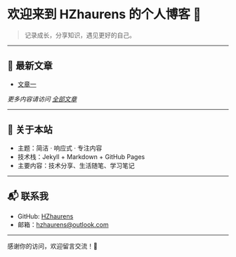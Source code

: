 # 欢迎来到 HZhaurens 的个人博客 👋

> 记录成长，分享知识，遇见更好的自己。

---

## 📝 最新文章

- [文章一](./_posts/2025-04-29-first-post.md)



_更多内容请访问 [全部文章](/_posts/)_

---

## 🚀 关于本站

- 主题：简洁 · 响应式 · 专注内容
- 技术栈：Jekyll + Markdown + GitHub Pages
- 主要内容：技术分享、生活随笔、学习笔记
---

## 📬 联系我

- GitHub: [HZhaurens](https://github.com/HZhaurens)
- 邮箱：hzhaurens@outlook.com

---

感谢你的访问，欢迎留言交流！🌱